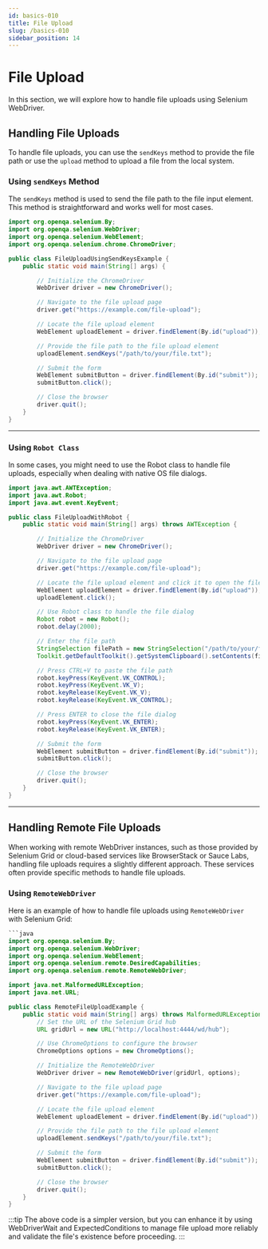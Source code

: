 ```yaml
---
id: basics-010
title: File Upload
slug: /basics-010
sidebar_position: 14
---
```


# File Upload

In this section, we will explore how to handle file uploads using Selenium WebDriver.

## Handling File Uploads

To handle file uploads, you can use the `sendKeys` method to provide the file path or use the `upload` method to upload a file from the local system.

### Using `sendKeys` Method

The `sendKeys` method is used to send the file path to the file input element. This method is straightforward and works well for most cases.

```java
import org.openqa.selenium.By;
import org.openqa.selenium.WebDriver;
import org.openqa.selenium.WebElement;
import org.openqa.selenium.chrome.ChromeDriver;

public class FileUploadUsingSendKeysExample {
    public static void main(String[] args) {

        // Initialize the ChromeDriver
        WebDriver driver = new ChromeDriver();

        // Navigate to the file upload page
        driver.get("https://example.com/file-upload");

        // Locate the file upload element
        WebElement uploadElement = driver.findElement(By.id("upload"));

        // Provide the file path to the file upload element
        uploadElement.sendKeys("/path/to/your/file.txt");

        // Submit the form
        WebElement submitButton = driver.findElement(By.id("submit"));
        submitButton.click();

        // Close the browser
        driver.quit();
    }
}
```

---

### Using `Robot Class`

In some cases, you might need to use the Robot class to handle file uploads, especially when dealing with native OS file dialogs.

```java
import java.awt.AWTException;
import java.awt.Robot;
import java.awt.event.KeyEvent;

public class FileUploadWithRobot {
    public static void main(String[] args) throws AWTException {

        // Initialize the ChromeDriver
        WebDriver driver = new ChromeDriver();

        // Navigate to the file upload page
        driver.get("https://example.com/file-upload");

        // Locate the file upload element and click it to open the file dialog
        WebElement uploadElement = driver.findElement(By.id("upload"));
        uploadElement.click();

        // Use Robot class to handle the file dialog
        Robot robot = new Robot();
        robot.delay(2000);

        // Enter the file path
        StringSelection filePath = new StringSelection("/path/to/your/file.txt");
        Toolkit.getDefaultToolkit().getSystemClipboard().setContents(filePath, null);

        // Press CTRL+V to paste the file path
        robot.keyPress(KeyEvent.VK_CONTROL);
        robot.keyPress(KeyEvent.VK_V);
        robot.keyRelease(KeyEvent.VK_V);
        robot.keyRelease(KeyEvent.VK_CONTROL);

        // Press ENTER to close the file dialog
        robot.keyPress(KeyEvent.VK_ENTER);
        robot.keyRelease(KeyEvent.VK_ENTER);

        // Submit the form
        WebElement submitButton = driver.findElement(By.id("submit"));
        submitButton.click();

        // Close the browser
        driver.quit();
    }
}
```

---

## Handling Remote File Uploads

When working with remote WebDriver instances, such as those provided by Selenium Grid or cloud-based services like BrowserStack or Sauce Labs, handling file uploads requires a slightly different approach. These services often provide specific methods to handle file uploads.

### Using `RemoteWebDriver`

Here is an example of how to handle file uploads using `RemoteWebDriver` with Selenium Grid:

````java
```java
import org.openqa.selenium.By;
import org.openqa.selenium.WebDriver;
import org.openqa.selenium.WebElement;
import org.openqa.selenium.remote.DesiredCapabilities;
import org.openqa.selenium.remote.RemoteWebDriver;

import java.net.MalformedURLException;
import java.net.URL;

public class RemoteFileUploadExample {
    public static void main(String[] args) throws MalformedURLException {
        // Set the URL of the Selenium Grid hub
        URL gridUrl = new URL("http://localhost:4444/wd/hub");

        // Use ChromeOptions to configure the browser
        ChromeOptions options = new ChromeOptions();

        // Initialize the RemoteWebDriver
        WebDriver driver = new RemoteWebDriver(gridUrl, options);

        // Navigate to the file upload page
        driver.get("https://example.com/file-upload");

        // Locate the file upload element
        WebElement uploadElement = driver.findElement(By.id("upload"));

        // Provide the file path to the file upload element
        uploadElement.sendKeys("/path/to/your/file.txt");

        // Submit the form
        WebElement submitButton = driver.findElement(By.id("submit"));
        submitButton.click();

        // Close the browser
        driver.quit();
    }
}
````

:::tip
The above code is a simpler version, but you can enhance it by using WebDriverWait and ExpectedConditions to manage file upload more reliably and validate the file's existence before proceeding.
:::
